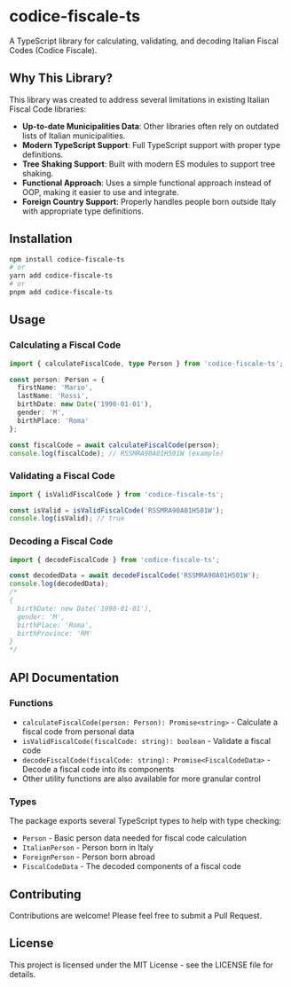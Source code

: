 # codice-fiscale-ts

A TypeScript library for calculating, validating, and decoding Italian Fiscal Codes (Codice Fiscale).

## Why This Library?

This library was created to address several limitations in existing Italian Fiscal Code libraries:

- **Up-to-date Municipalities Data**: Other libraries often rely on outdated lists of Italian municipalities.
- **Modern TypeScript Support**: Full TypeScript support with proper type definitions.
- **Tree Shaking Support**: Built with modern ES modules to support tree shaking.
- **Functional Approach**: Uses a simple functional approach instead of OOP, making it easier to use and integrate.
- **Foreign Country Support**: Properly handles people born outside Italy with appropriate type definitions.

## Installation

```bash
npm install codice-fiscale-ts
# or
yarn add codice-fiscale-ts
# or
pnpm add codice-fiscale-ts
```

## Usage

### Calculating a Fiscal Code

```typescript
import { calculateFiscalCode, type Person } from 'codice-fiscale-ts';

const person: Person = {
  firstName: 'Mario',
  lastName: 'Rossi',
  birthDate: new Date('1990-01-01'),
  gender: 'M',
  birthPlace: 'Roma'
};

const fiscalCode = await calculateFiscalCode(person);
console.log(fiscalCode); // RSSMRA90A01H501W (example)
```

### Validating a Fiscal Code

```typescript
import { isValidFiscalCode } from 'codice-fiscale-ts';

const isValid = isValidFiscalCode('RSSMRA90A01H501W');
console.log(isValid); // true
```

### Decoding a Fiscal Code

```typescript
import { decodeFiscalCode } from 'codice-fiscale-ts';

const decodedData = await decodeFiscalCode('RSSMRA90A01H501W');
console.log(decodedData);
/*
{
  birthDate: new Date('1990-01-01'),
  gender: 'M',
  birthPlace: 'Roma',
  birthProvince: 'RM'
}
*/
```

## API Documentation

### Functions

- `calculateFiscalCode(person: Person): Promise<string>` - Calculate a fiscal code from personal data
- `isValidFiscalCode(fiscalCode: string): boolean` - Validate a fiscal code
- `decodeFiscalCode(fiscalCode: string): Promise<FiscalCodeData>` - Decode a fiscal code into its components
- Other utility functions are also available for more granular control

### Types

The package exports several TypeScript types to help with type checking:

- `Person` - Basic person data needed for fiscal code calculation
- `ItalianPerson` - Person born in Italy
- `ForeignPerson` - Person born abroad
- `FiscalCodeData` - The decoded components of a fiscal code

## Contributing

Contributions are welcome! Please feel free to submit a Pull Request.

## License

This project is licensed under the MIT License - see the LICENSE file for details.
